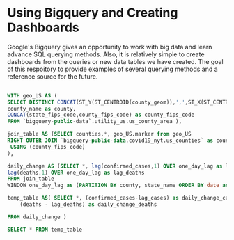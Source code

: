 # Using Bigquery and Creating Dashboards 

  Google's Bigquery gives an opportunity to work with big data and learn advance SQL querying methods. Also, it is relatively simple to create dashboards from the queries or new data tables we have created. The goal of this respoitory to provide examples of several querying methods and a reference source for the future. 
  
  
```SQL 
  
WITH geo_US AS (
SELECT DISTINCT CONCAT(ST_Y(ST_CENTROID(county_geom)),',',ST_X(ST_CENTROID(county_geom))) AS marker,  
county_name as county, 
CONCAT(state_fips_code,county_fips_code) as county_fips_code
FROM `bigquery-public-data`.utility_us.us_county_area ),

join_table AS (SELECT counties.*, geo_US.marker from geo_US 
RIGHT OUTER JOIN `bigquery-public-data.covid19_nyt.us_counties` as counties
 USING (county_fips_code)
),

daily_change AS (SELECT *, lag(confirmed_cases,1) OVER one_day_lag as lag_cases,
lag(deaths,1) OVER one_day_lag as lag_deaths
FROM join_table 
WINDOW one_day_lag as (PARTITION BY county, state_name ORDER BY date asc)),

temp_table AS( SELECT *, (confirmed_cases-lag_cases) as daily_change_cases, 
	(deaths - lag_deaths) as daily_change_deaths 

FROM daily_change )

SELECT * FROM temp_table 

```
